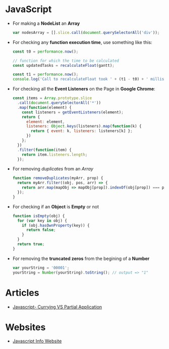 # JavaScript

- For making a **NodeList** an **Array**

  ```javascript
  var nodesArray = [].slice.call(document.querySelectorAll('div'));
  ```

- For checking any **function execution time**, use something like this:

  ```javascript
  const t0 = performance.now();

  // function for which the time to be calculated
  const updatedTasks = recalculateFloat(gantt);

  const t1 = performance.now();
  console.log('Call to recalculateFloat took ' + (t1 - t0) + ' milliseconds.');
  ```

- For checking all the **Event Listeners** on the Page in **Google Chrome**:

  ```javascript
  const items = Array.prototype.slice
    .call(document.querySelectorAll('*'))
    .map(function(element) {
      const listeners = getEventListeners(element);
      return {
        element: element,
        listeners: Object.keys(listeners).map(function(k) {
          return { event: k, listeners: listeners[k] };
        })
      };
    })
    .filter(function(item) {
      return item.listeners.length;
    });
  ```

- For removing _duplicates_ from an _Array_

  ```javascript
  function removeDuplicates(myArr, prop) {
    return myArr.filter((obj, pos, arr) => {
      return arr.map(mapObj => mapObj[prop]).indexOf(obj[prop]) === pos;
    });
  }
  ```

- For checking if an **Object** is **Empty** or not

  ```javascript
  function isEmpty(obj) {
    for (var key in obj) {
      if (obj.hasOwnProperty(key)) {
        return false;
      }
    }
    return true;
  }
  ```

- For removing the **truncated zeros** from the begining of a **Number**

  ```javascript
  var yourString = '00001';
  yourString = Number(yourString).toString(); // output => "1"
  ```

# Articles

- [Javascript- Currying VS Partial Application](https://codeburst.io/javascript-currying-vs-partial-application-4db5b2442be8)

# Websites

- [Javascript Info Website](https://javascript.info/)
